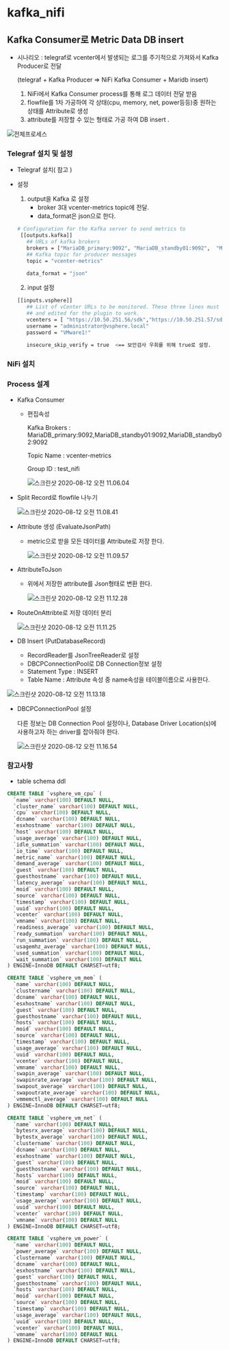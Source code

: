 # kafka_nifi

## Kafka Consumer로 Metric Data DB insert

- 시나리오 : telegraf로 vcenter에서 발생되는 로그를 주기적으로 가져와서 Kafka Producer로 전달

  (telegraf + Kafka Producer  => NiFi Kafka Consumer + Maridb insert) 

  1. NiFi에서 Kafka Consumer process를 통해 로그 데이터 전달 받음
  2. flowfile를 1차 가공하여 각 상태(cpu, memory, net, power등등)중 원하는 상태를 Attribute로 생성
  3. attribute를 저장할 수 있는 형태로 가공 하여 DB insert .

![전체프로세스](https://github.com/watso77/kafka_nifi/blob/master/%E1%84%89%E1%85%B3%E1%84%8F%E1%85%B3%E1%84%85%E1%85%B5%E1%86%AB%E1%84%89%E1%85%A3%E1%86%BA%202020-08-12%20%E1%84%8B%E1%85%A9%E1%84%8C%E1%85%A5%E1%86%AB%2010.51.30.png)



### Telegraf 설치 및 설정

- Telegraf 설치( 참고 )

- 설정 

  1. output을 Kafka 로 설정
     - broker 3대 vcenter-metrics topic에 전달. 
     - data_format은 json으로 한다.

  ``` bash
  # Configuration for the Kafka server to send metrics to
   [[outputs.kafka]]
     ## URLs of kafka brokers
     brokers = ["MariaDB_primary:9092", "MariaDB_standby01:9092",  "MariaDB_standby02:9092" ]
     ## Kafka topic for producer messages
     topic = "vcenter-metrics"
     
     data_format = "json"
  ```

  2. input 설정

  ``` bash
  [[inputs.vsphere]]
     ## List of vCenter URLs to be monitored. These three lines must be uncommented
     ## and edited for the plugin to work.
     vcenters = [ "https://10.50.251.56/sdk","https://10.50.251.57/sdk" ]
     username = "administrator@vsphere.local"
     password = "VMware1!"
     
     insecure_skip_verify = true  <== 보안검사 우회를 위해 true로 설정.
  ```

  

### NiFi 설치

### Process 설계

- Kafka Consumer

  - 편집속성

    Kafka Brokers : MariaDB_primary:9092,MariaDB_standby01:9092,MariaDB_standby02:9092

    Topic Name : vcenter-metrics

    Group ID : test_nifi

    ![스크린샷 2020-08-12 오전 11.06.04](https://github.com/watso77/kafka_nifi/blob/master/%E1%84%89%E1%85%B3%E1%84%8F%E1%85%B3%E1%84%85%E1%85%B5%E1%86%AB%E1%84%89%E1%85%A3%E1%86%BA%202020-08-12%20%E1%84%8B%E1%85%A9%E1%84%8C%E1%85%A5%E1%86%AB%2011.06.04.png)

    

- Split Record로 flowfile 나누기

  ![스크린샷 2020-08-12 오전 11.08.41](https://github.com/watso77/kafka_nifi/blob/master/%E1%84%89%E1%85%B3%E1%84%8F%E1%85%B3%E1%84%85%E1%85%B5%E1%86%AB%E1%84%89%E1%85%A3%E1%86%BA%202020-08-12%20%E1%84%8B%E1%85%A9%E1%84%8C%E1%85%A5%E1%86%AB%2011.08.41.png)

- Attribute 생성 (EvaluateJsonPath)

  - metric으로 받을 모든 데이터를 Attribute로 저장 한다.

    ![스크린샷 2020-08-12 오전 11.09.57](https://github.com/watso77/kafka_nifi/blob/master/%E1%84%89%E1%85%B3%E1%84%8F%E1%85%B3%E1%84%85%E1%85%B5%E1%86%AB%E1%84%89%E1%85%A3%E1%86%BA%202020-08-12%20%E1%84%8B%E1%85%A9%E1%84%8C%E1%85%A5%E1%86%AB%2011.09.57.png)

- AttributeToJson

  - 위에서 저장한 attribute를 Json형태로 변환 한다.

    ![스크린샷 2020-08-12 오전 11.12.28](https://github.com/watso77/kafka_nifi/blob/master/%E1%84%89%E1%85%B3%E1%84%8F%E1%85%B3%E1%84%85%E1%85%B5%E1%86%AB%E1%84%89%E1%85%A3%E1%86%BA%202020-08-12%20%E1%84%8B%E1%85%A9%E1%84%8C%E1%85%A5%E1%86%AB%2011.12.28.png)

- RouteOnAttribte로 저장 데이터 분리

  ![스크린샷 2020-08-12 오전 11.11.25](https://github.com/watso77/kafka_nifi/blob/master/%E1%84%89%E1%85%B3%E1%84%8F%E1%85%B3%E1%84%85%E1%85%B5%E1%86%AB%E1%84%89%E1%85%A3%E1%86%BA%202020-08-12%20%E1%84%8B%E1%85%A9%E1%84%8C%E1%85%A5%E1%86%AB%2011.11.25.png)

- DB Insert (PutDatabaseRecord)

  - RecordReader를 JsonTreeReader로 설정
  - DBCPConnectionPool로 DB Connection정보 설정
  - Statement Type : INSERT
  - Table Name  : Attribute 속성 중 name속성을 테이블이름으로 사용한다.

![스크린샷 2020-08-12 오전 11.13.18](https://github.com/watso77/kafka_nifi/blob/master/%E1%84%89%E1%85%B3%E1%84%8F%E1%85%B3%E1%84%85%E1%85%B5%E1%86%AB%E1%84%89%E1%85%A3%E1%86%BA%202020-08-12%20%E1%84%8B%E1%85%A9%E1%84%8C%E1%85%A5%E1%86%AB%2011.13.18.png)

- DBCPConnectionPool 설정

  다른 정보는 DB Connection Pool 설정이나, Database Driver Location(s)에 사용하고자 하는 driver를 잡아줘야 한다.

  ![스크린샷 2020-08-12 오전 11.16.54](https://github.com/watso77/kafka_nifi/blob/master/%E1%84%89%E1%85%B3%E1%84%8F%E1%85%B3%E1%84%85%E1%85%B5%E1%86%AB%E1%84%89%E1%85%A3%E1%86%BA%202020-08-12%20%E1%84%8B%E1%85%A9%E1%84%8C%E1%85%A5%E1%86%AB%2011.16.54.png)



### 참고사항

- table schema ddl

``` sql
CREATE TABLE `vsphere_vm_cpu` (
  `name` varchar(100) DEFAULT NULL,
  `cluster_name` varchar(100) DEFAULT NULL,
  `cpu` varchar(100) DEFAULT NULL,
  `dcname` varchar(100) DEFAULT NULL,
  `esxhostname` varchar(100) DEFAULT NULL,
  `host` varchar(100) DEFAULT NULL,
  `usage_average` varchar(100) DEFAULT NULL,
  `idle_summation` varchar(100) DEFAULT NULL,
  `io_time` varchar(100) DEFAULT NULL,
  `metric_name` varchar(100) DEFAULT NULL,
  `demand_average` varchar(100) DEFAULT NULL,
  `guest` varchar(100) DEFAULT NULL,
  `guesthostname` varchar(100) DEFAULT NULL,
  `latency_average` varchar(100) DEFAULT NULL,
  `moid` varchar(100) DEFAULT NULL,
  `source` varchar(100) DEFAULT NULL,
  `timestamp` varchar(100) DEFAULT NULL,
  `uuid` varchar(100) DEFAULT NULL,
  `vcenter` varchar(100) DEFAULT NULL,
  `vmname` varchar(100) DEFAULT NULL,
  `readiness_average` varchar(100) DEFAULT NULL,
  `ready_summation` varchar(100) DEFAULT NULL,
  `run_summation` varchar(100) DEFAULT NULL,
  `usagemhz_average` varchar(100) DEFAULT NULL,
  `used_summation` varchar(100) DEFAULT NULL,
  `wait_summation` varchar(100) DEFAULT NULL
) ENGINE=InnoDB DEFAULT CHARSET=utf8;

CREATE TABLE `vsphere_vm_mem` (
  `name` varchar(100) DEFAULT NULL,
  `clustername` varchar(100) DEFAULT NULL,
  `dcname` varchar(100) DEFAULT NULL,
  `esxhostname` varchar(100) DEFAULT NULL,
  `guest` varchar(100) DEFAULT NULL,
  `guesthostname` varchar(100) DEFAULT NULL,
  `hosts` varchar(100) DEFAULT NULL,
  `moid` varchar(100) DEFAULT NULL,
  `source` varchar(100) DEFAULT NULL,
  `timestamp` varchar(100) DEFAULT NULL,
  `usage_average` varchar(100) DEFAULT NULL,
  `uuid` varchar(100) DEFAULT NULL,
  `vcenter` varchar(100) DEFAULT NULL,
  `vmname` varchar(100) DEFAULT NULL,
  `swapin_average` varchar(100) DEFAULT NULL,
  `swapinrate_average` varchar(100) DEFAULT NULL,
  `swapout_average` varchar(100) DEFAULT NULL,
  `swapoutrate_average` varchar(100) DEFAULT NULL,
  `vmmemctl_average` varchar(100) DEFAULT NULL
) ENGINE=InnoDB DEFAULT CHARSET=utf8;

CREATE TABLE `vsphere_vm_net` (
  `name` varchar(100) DEFAULT NULL,
  `bytesrx_average` varchar(100) DEFAULT NULL,
  `bytestx_average` varchar(100) DEFAULT NULL,
  `clustername` varchar(100) DEFAULT NULL,
  `dcname` varchar(100) DEFAULT NULL,
  `esxhostname` varchar(100) DEFAULT NULL,
  `guest` varchar(100) DEFAULT NULL,
  `guesthostname` varchar(100) DEFAULT NULL,
  `hosts` varchar(100) DEFAULT NULL,
  `moid` varchar(100) DEFAULT NULL,
  `source` varchar(100) DEFAULT NULL,
  `timestamp` varchar(100) DEFAULT NULL,
  `usage_average` varchar(100) DEFAULT NULL,
  `uuid` varchar(100) DEFAULT NULL,
  `vcenter` varchar(100) DEFAULT NULL,
  `vmname` varchar(100) DEFAULT NULL
) ENGINE=InnoDB DEFAULT CHARSET=utf8;

CREATE TABLE `vsphere_vm_power` (
  `name` varchar(100) DEFAULT NULL,
  `power_average` varchar(100) DEFAULT NULL,
  `clustername` varchar(100) DEFAULT NULL,
  `dcname` varchar(100) DEFAULT NULL,
  `esxhostname` varchar(100) DEFAULT NULL,
  `guest` varchar(100) DEFAULT NULL,
  `guesthostname` varchar(100) DEFAULT NULL,
  `hosts` varchar(100) DEFAULT NULL,
  `moid` varchar(100) DEFAULT NULL,
  `source` varchar(100) DEFAULT NULL,
  `timestamp` varchar(100) DEFAULT NULL,
  `usage_average` varchar(100) DEFAULT NULL,
  `uuid` varchar(100) DEFAULT NULL,
  `vcenter` varchar(100) DEFAULT NULL,
  `vmname` varchar(100) DEFAULT NULL
) ENGINE=InnoDB DEFAULT CHARSET=utf8;

```

